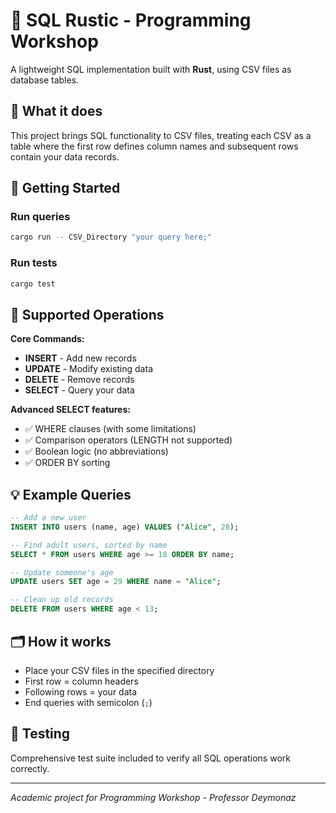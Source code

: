 # 🦀 SQL Rustic - Programming Workshop

A lightweight SQL implementation built with **Rust**, using CSV files as database tables.

## 🚀 What it does

This project brings SQL functionality to CSV files, treating each CSV as a table where the first row defines column names and subsequent rows contain your data records.

## 🔧 Getting Started

### Run queries
```bash
cargo run -- CSV_Directory "your query here;"
```

### Run tests
```bash
cargo test
```

## 📝 Supported Operations

**Core Commands:**
- **INSERT** - Add new records
- **UPDATE** - Modify existing data  
- **DELETE** - Remove records
- **SELECT** - Query your data

**Advanced SELECT features:**
- ✅ WHERE clauses (with some limitations)
- ✅ Comparison operators (LENGTH not supported)
- ✅ Boolean logic (no abbreviations)
- ✅ ORDER BY sorting

## 💡 Example Queries

```sql
-- Add a new user
INSERT INTO users (name, age) VALUES ("Alice", 28);

-- Find adult users, sorted by name
SELECT * FROM users WHERE age >= 18 ORDER BY name;

-- Update someone's age
UPDATE users SET age = 29 WHERE name = "Alice";

-- Clean up old records
DELETE FROM users WHERE age < 13;
```

## 🗂️ How it works

- Place your CSV files in the specified directory
- First row = column headers
- Following rows = your data
- End queries with semicolon (`;`)

## 🧪 Testing

Comprehensive test suite included to verify all SQL operations work correctly.

---

*Academic project for Programming Workshop - Professor Deymonaz*
